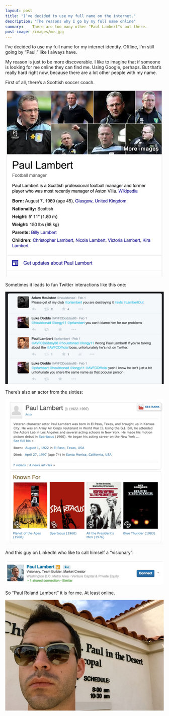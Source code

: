 ```yaml
---
layout: post
title: "I’ve decided to use my full name on the internet."
description: "The reasons why I go by my full name online"
summary:    There are too many other "Paul Lambert"s out there.
post-image: /images/me.jpg
---
```


I’ve decided to use my full name for my internet identity. Offline, I'm still going by “Paul,” like I always have. 

My reason is just to be more discoverable. I like to imagine that if someone is looking for me online they can find me. Using Google, perhaps. But that’s really hard right now, because there are a lot other people with my name. 

First of all, there’s a Scottish soccer coach.

![Scottish Me](/images/scottish-me.jpg)

Sometimes it leads to fun Twitter interactions like this one: 

![AVFC Twitter Paul Lambert](/images/av-twitter-plambert.jpg)

There’s also an actor from the sixties:

![Actor Me](/images/actor-me.jpg)

And this guy on LinkedIn who like to call himself a “visionary”:

![Visionary Me](/images/visionary-me.jpg)

So “Paul Roland Lambert” it is for me. At least online.  

![Real Me](/images/me.jpg)
	